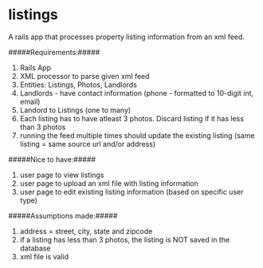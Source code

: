 # listings
A rails app that processes property listing information from an xml feed.

#####Requirements:#####
1. Rails App
2. XML processor to parse given xml feed
3. Entities: Listings, Photos, Landlords
4. Landlords - have contact information (phone - formatted to 10-digit int, email)
5. Landord to Listings (one to many)
6. Each listing has to have atleast 3 photos. Discard listing if it has less than 3 photos
7. running the feed multiple times should update the existing listing (same listing = same source url and/or address)

#####Nice to have:#####
1. user page to view listings
2. user page to upload an xml file with listing information
3. user page to edit existing listing information (based on specific user type)

#####Assumptions made:#####
1. address = street, city, state and zipcode
2. if a listing has less than 3 photos, the listing is NOT saved in the database
3. xml file is valid

